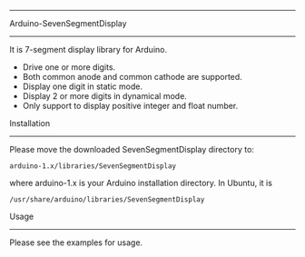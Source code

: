 ___________________________
Arduino-SevenSegmentDisplay
___________________________

It is 7-segment display library for Arduino.

 * Drive one or more digits.
 * Both common anode and common cathode are supported.
 * Display one digit in static mode.
 * Display 2 or more digits in dynamical mode.
 * Only support to display positive integer and float number.

Installation
___________________________

Please move the downloaded SevenSegmentDisplay directory to:
```
arduino-1.x/libraries/SevenSegmentDisplay
```
where arduino-1.x is your Arduino installation directory. In Ubuntu, it is 
```
/usr/share/arduino/libraries/SevenSegmentDisplay
```
Usage
___________________________

Please see the examples for usage.
